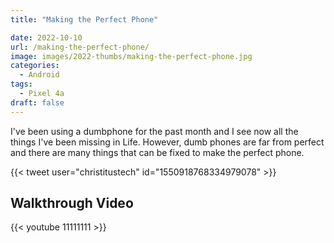 ```yaml
---
title: "Making the Perfect Phone"

date: 2022-10-10
url: /making-the-perfect-phone/
image: images/2022-thumbs/making-the-perfect-phone.jpg
categories:
  - Android
tags:
  - Pixel 4a
draft: false
---
```

I've been using a dumbphone for the past month and I see now all the things I've been missing in Life. However, dumb phones are far from perfect and there are many things that can be fixed to make the perfect phone.
<!--more-->

{{< tweet user="christitustech" id="1550918768334979078" >}}






## Walkthrough Video

{{< youtube 11111111 >}}
